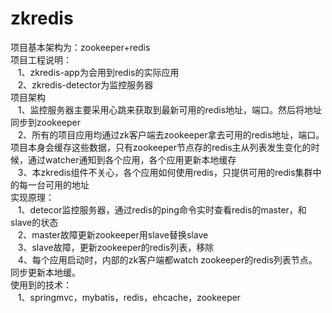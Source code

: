 # zkredis
项目基本架构为：zookeeper+redis<br/>
项目工程说明：<br/>
&nbsp;&nbsp;&nbsp;1、zkredis-app为会用到redis的实际应用<br/>
&nbsp;&nbsp;&nbsp;2、zkredis-detector为监控服务器<br/>
项目架构<br/>
&nbsp;&nbsp;&nbsp;1、监控服务器主要采用心跳来获取到最新可用的redis地址，端口。然后将地址同步到zookeeper<br/>
&nbsp;&nbsp;&nbsp;2、所有的项目应用均通过zk客户端去zookeeper拿去可用的redis地址，端口。项目本身会缓存这些数据，只有zookeeper节点存的redis主从列表发生变化的时候，通过watcher通知到各个应用，各个应用更新本地缓存<br/>
&nbsp;&nbsp;&nbsp;3、本zkredis组件不关心，各个应用如何使用redis，只提供可用的redis集群中的每一台可用的地址<br/>
实现原理：<br/>
&nbsp;&nbsp;&nbsp;1、detecor监控服务器，通过redis的ping命令实时查看redis的master，和slave的状态<br/>
&nbsp;&nbsp;&nbsp;2、master故障更新zookeeper用slave替换slave<br/>
&nbsp;&nbsp;&nbsp;3、slave故障，更新zookeeper的redis列表，移除<br/>
&nbsp;&nbsp;&nbsp;4、每个应用启动时，内部的zk客户端都watch zookeeper的redis列表节点。同步更新本地缓。<br/>
使用到的技术：<br/>
&nbsp;&nbsp;&nbsp;1、springmvc，mybatis，redis，ehcache，zookeeper
  
